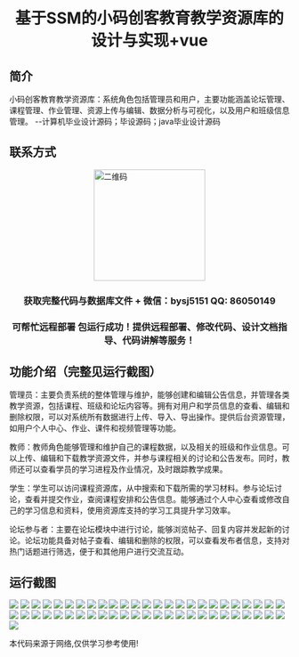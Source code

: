 <p><h1 align="center">基于SSM的小码创客教育教学资源库的设计与实现+vue</h1></p>

## 简介
小码创客教育教学资源库：系统角色包括管理员和用户，主要功能涵盖论坛管理、课程管理、作业管理、资源上传与编辑、数据分析与可视化，以及用户和班级信息管理。    --计算机毕业设计源码；毕设源码；java毕业设计源码


## 联系方式
<img src="https://bs-1329754181.cos.ap-shanghai.myqcloud.com/wx.jpg" alt="二维码" style="display: block; margin: 0 auto;" width="200px">
<p><h3 align="center">获取完整代码与数据库文件 + 微信：bysj5151 QQ: 86050149</h3></p>
<p><h3 align="center">可帮忙远程部署 包运行成功！提供远程部署、修改代码、设计文档指导、代码讲解等服务！</h3></p>

## 功能介绍（完整见运行截图）
管理员：主要负责系统的整体管理与维护，能够创建和编辑公告信息，并管理各类教学资源，包括课程、班级和论坛内容等。拥有对用户和学员信息的查看、编辑和删除权限，可以对系统所有数据进行上传、导入、导出操作。提供后台资源管理，如用户个人中心、作业、课件和视频管理等功能。

教师：教师角色能够管理和维护自己的课程数据，以及相关的班级和作业信息。可以上传、编辑和下载教学资源文件，并参与课程相关的讨论和公告发布。同时，教师还可以查看学员的学习进程及作业情况，及时跟踪教学成果。

学生：学生可以访问课程资源库，从中搜索和下载所需的学习材料。参与论坛讨论，查看并提交作业，查阅课程安排和公告信息。能够通过个人中心查看或修改自己的学习信息和资料，使用资源库支持的学习工具提升学习效率。

论坛参与者：主要在论坛模块中进行讨论，能够浏览帖子、回复内容并发起新的讨论。论坛功能具备对帖子查看、编辑和删除的权限，可以查看发布者信息，支持对热门话题进行筛选，便于和其他用户进行交流互动。


## 运行截图
![](img/001.jpg)
![](img/002.jpg)
![](img/003.jpg)
![](img/004.jpg)
![](img/005.jpg)
![](img/006.jpg)
![](img/007.jpg)
![](img/008.jpg)
![](img/009.jpg)
![](img/010.jpg)
![](img/011.jpg)
![](img/012.jpg)
![](img/013.jpg)
![](img/014.jpg)
![](img/015.jpg)
![](img/016.jpg)
![](img/017.jpg)
![](img/018.jpg)
![](img/019.jpg)
![](img/020.jpg)
![](img/021.jpg)
![](img/022.jpg)
![](img/023.jpg)
![](img/024.jpg)
![](img/025.jpg)
![](img/026.jpg)
![](img/027.jpg)
![](img/028.jpg)
![](img/029.jpg)
![](img/030.jpg)
![](img/031.jpg)
![](img/032.jpg)
![](img/033.jpg)
![](img/034.jpg)
![](img/035.jpg)
![](img/036.jpg)
![](img/037.jpg)
![](img/038.jpg)
![](img/039.jpg)
![](img/040.jpg)
![](img/041.jpg)
![](img/042.jpg)
![](img/043.jpg)
![](img/044.jpg)
![](img/045.jpg)
![](img/046.jpg)
![](img/047.jpg)
![](img/048.jpg)
![](img/049.jpg)
![](img/050.jpg)
![](img/051.jpg)

<p>本代码来源于网络,仅供学习参考使用!</p>
